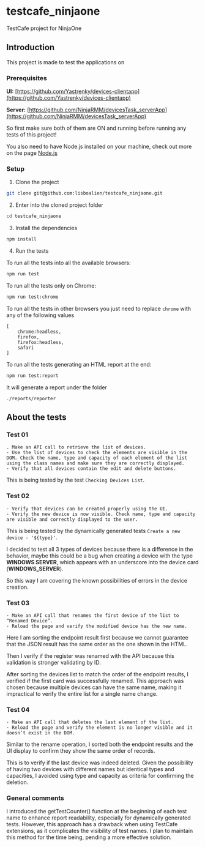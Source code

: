 # testcafe_ninjaone
TestCafe project for NinjaOne

## Introduction
This project is made to test the applications on

### Prerequisites
**UI:**
[https://github.com/Yastrenky/devices-clientapp](https://github.com/Yastrenky/devices-clientapp)

**Server:**
[https://github.com/NinjaRMM/devicesTask_serverApp](https://github.com/NinjaRMM/devicesTask_serverApp)

So first make sure both of them are ON and running before running any tests of this project!

You also need to have Node.js installed on your machine, check out more on the page [Node.js](https://nodejs.org/en/download/package-manager)

### Setup
1. Clone the project

```bash
git clone git@github.com:lisboalien/testcafe_ninjaone.git
```

2. Enter into the cloned project folder

```bash
cd testcafe_ninjaone
```

3. Install the dependencies

```bash
npm install
```

4. Run the tests

To run all the tests into all the available browsers:
```bash
npm run test
```

To run all the tests only on Chrome:
```bash
npm run test:chrome
```

To run all the tests in other browsers you just need to replace `chrome` with any of the following values
```
[
    chrome:headless, 
    firefox, 
    firefox:headless, 
    safari
]
``` 

To run all the tests generating an HTML report at the end:
```bash
npm run test:report
```

It will generate a report under the folder 
```
./reports/reporter
```

## About the tests
### Test 01

```
. Make an API call to retrieve the list of devices.
· Use the list of devices to check the elements are visible in the DOM. Check the name, type and capacity of each element of the list using the class names and make sure they are correctly displayed.
· Verify that all devices contain the edit and delete buttons.
```

This is being tested by the test `Checking Devices List`.

### Test 02
```
· Verify that devices can be created properly using the UI.
· Verify the new device is now visible. Check name, type and capacity are visible and correctly displayed to the user.
```

This is being tested by the dynamically generated tests `Create a new device - '${type}'`.

I decided to test all 3 types of devices because there is a difference in the behavior, maybe this could be a bug when creating a device with the type **WINDOWS SERVER**, which appears with an underscore into the device card (**WINDOWS_SERVER**).

So this way I am covering the known possibilities of errors in the device creation.

### Test 03
```
· Make an API call that renames the first device of the list to “Renamed Device”.
· Reload the page and verify the modified device has the new name.
```

Here I am sorting the endpoint result first because we cannot guarantee that the JSON result has the same order as the one shown in the HTML.

Then I verify if the register was renamed with the API because this validation is stronger validating by ID.

After sorting the devices list to match the order of the endpoint results, I verified if the first card was successfully renamed. This approach was chosen because multiple devices can have the same name, making it impractical to verify the entire list for a single name change.


### Test 04
```
· Make an API call that deletes the last element of the list.
· Reload the page and verify the element is no longer visible and it doesn’t exist in the DOM.
```

Similar to the rename operation, I sorted both the endpoint results and the UI display to confirm they show the same order of records.

This is to verify if the last device was indeed deleted. Given the possibility of having two devices with different names but identical types and capacities, I avoided using type and capacity as criteria for confirming the deletion.

### General comments
I introduced the getTestCounter() function at the beginning of each test name to enhance report readability, especially for dynamically generated tests. However, this approach has a drawback when using TestCafe extensions, as it complicates the visibility of test names. I plan to maintain this method for the time being, pending a more effective solution.
